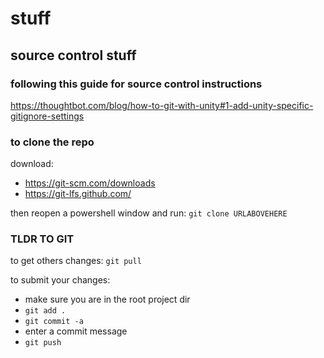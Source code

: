 # stuff


## source control stuff
### following this guide for source control instructions
https://thoughtbot.com/blog/how-to-git-with-unity#1-add-unity-specific-gitignore-settings

### to clone the repo
download:

* https://git-scm.com/downloads
* https://git-lfs.github.com/

then reopen a powershell window and run:
`git clone URLABOVEHERE`

### TLDR TO GIT

to get others changes:
`git pull`

to submit your changes:
* make sure you are in the root project dir
* `git add .`
* `git commit -a`
 * enter a commit message
* `git push`